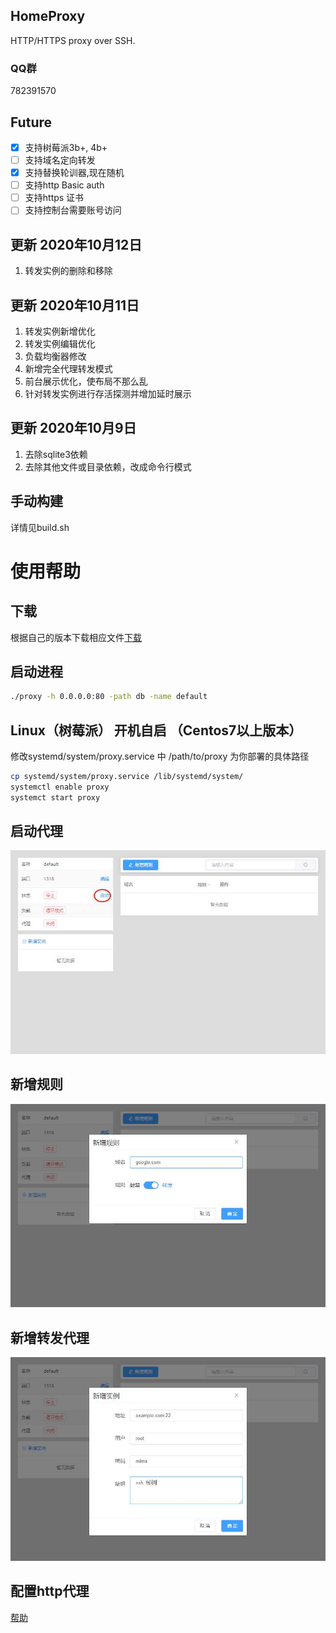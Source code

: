 ## HomeProxy
HTTP/HTTPS proxy over SSH.

### QQ群
782391570

## Future
- [x] 支持树莓派3b+, 4b+
- [ ] 支持域名定向转发
- [x] 支持替换轮训器,现在随机
- [ ] 支持http Basic auth
- [ ] 支持https 证书
- [ ] 支持控制台需要账号访问

## 更新 2020年10月12日
1. 转发实例的删除和移除

## 更新 2020年10月11日
1. 转发实例新增优化
2. 转发实例编辑优化
3. 负载均衡器修改
4. 新增完全代理转发模式
5. 前台展示优化，使布局不那么乱
6. 针对转发实例进行存活探测并增加延时展示

## 更新 2020年10月9日
1. 去除sqlite3依赖 
2. 去除其他文件或目录依赖，改成命令行模式

## 手动构建
详情见build.sh

# 使用帮助
## 下载
根据自己的版本下载相应文件[下载](https://gitee.com/Dukeshi/home-proxy/releases)

## 启动进程
```bash
./proxy -h 0.0.0.0:80 -path db -name default
```
## Linux（树莓派） 开机自启 （Centos7以上版本）
修改systemd/system/proxy.service 中 /path/to/proxy 为你部署的具体路径

```bash
cp systemd/system/proxy.service /lib/systemd/system/
systemctl enable proxy
systemct start proxy
```

## 启动代理
![](/pic/start.jpg)

## 新增规则
![](/pic/add_role.jpg)

## 新增转发代理
![](/pic/add_instance.jpg)

## 配置http代理
[帮助](https://jingyan.baidu.com/article/72ee561a053a87e16138dfed.html)